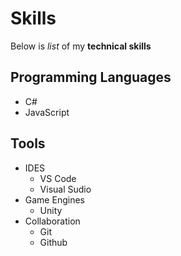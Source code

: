 # Skills

Below is _list_ of my **technical skills**

## Programming Languages
* C#
* JavaScript

## Tools
* IDES
  * VS Code
  * Visual Sudio
* Game Engines
  * Unity
* Collaboration
  * Git
  * Github
